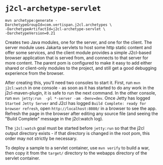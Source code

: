 # `j2cl-archetype-servlet`

```
mvn archetype:generate -DarchetypeGroupId=com.vertispan.j2cl.archetypes \
-DarchetypeArtifactId=j2cl-archetype-servlet \
-DarchetypeVersion=0.21
```

Creates two Java modules, one for the server, and one for the client. The server module uses Jakarta
servlets to host some http static content and offer some services, and the client module provides a
simple J2cl-based browser application that is served from, and connects to that server for more content.
The parent pom is configured to make it easy to add either shared or client-only modules to the project,
and still get a good debugging experience from the browser.

After creating this, you'll need two consoles to start it. First, run `mvn j2cl:watch` in one
console - as soon as it has started to do any work in the j2cl-maven-plugin, it is safe to run
the next command. In the other console, run `mvn jetty:run  -pl *-server -am -Denv=dev`. Once
Jetty has logged `Started Jetty Server` and J2cl has logged `Build Complete: ready for browser refresh`,
open `http://localhost:8080/` in a browser to see the app. Refresh the page in the browser after
editing any source file (and seeing the "Build Complete" message in the j2cl:watch log).

The `j2cl:watch` goal must be started before `jetty:run` so that the j2cl output directory exists -
if that directory is changed in the root pom, this order may not strictly be necessary.

To deploy a sample to a servlet container, use `mvn verify` to build a war, then copy it from the
`target/` directory to the webapps directory of the servlet container.
